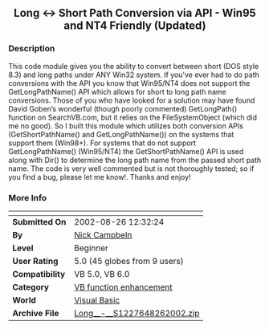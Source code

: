 ﻿<div align="center">

## Long \<\-\> Short Path Conversion via API \- Win95 and NT4 Friendly \(Updated\)


</div>

### Description

This code module gives you the ability to convert between short (DOS style 8.3) and long paths under ANY Win32 system. If you've ever had to do path conversions with the API you know that Win95/NT4 does not support the GetLongPathName() API which allows for short to long path name conversions. Those of you who have looked for a solution may have found David Goben’s wonderful (though poorly commented) GetLongPath() function on SearchVB.com, but it relies on the FileSystemObject (which did me no good). So I built this module which utilizes both conversion APIs (GetShortPathName() and GetLongPathName()) on the systems that support them (Win98+). For systems that do not support GetLongPathName() (Win95/NT4) the GetShortPathName() API is used along with Dir() to determine the long path name from the passed short path name. The code is very well commented but is not thoroughly tested; so if you find a bug, please let me know!. Thanks and enjoy!
 
### More Info
 


<span>             |<span>
---                |---
**Submitted On**   |2002-08-26 12:32:24
**By**             |[Nick Campbeln](https://github.com/Planet-Source-Code/PSCIndex/blob/master/ByAuthor/nick-campbeln.md)
**Level**          |Beginner
**User Rating**    |5.0 (45 globes from 9 users)
**Compatibility**  |VB 5\.0, VB 6\.0
**Category**       |[VB function enhancement](https://github.com/Planet-Source-Code/PSCIndex/blob/master/ByCategory/vb-function-enhancement__1-25.md)
**World**          |[Visual Basic](https://github.com/Planet-Source-Code/PSCIndex/blob/master/ByWorld/visual-basic.md)
**Archive File**   |[Long\_\_\-\_\_S1227648262002\.zip](https://github.com/Planet-Source-Code/nick-campbeln-long-short-path-conversion-via-api-win95-and-nt4-friendly-updated__1-37605/archive/master.zip)








